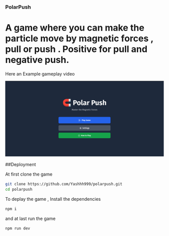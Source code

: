 ### PolarPush 

# A game where you can make the particle move by magnetic forces , pull or push . Positive for pull and negative push.


Here an Example gameplay video 

[![Watch the video](https://github.com/Yashhh999/polarpush/blob/main/src/polarpush.jpg?raw=true)](https://youtu.be/gNgP9bQSM5s)


##Deployment 

At first clone the game 
```sh
git clone https://github.com/Yashhh999/polarpush.git
cd polarpush
```

To deplay the game , Install the dependencies 
```sh
npm i
```

and at last run the game 
```
npm run dev
```

